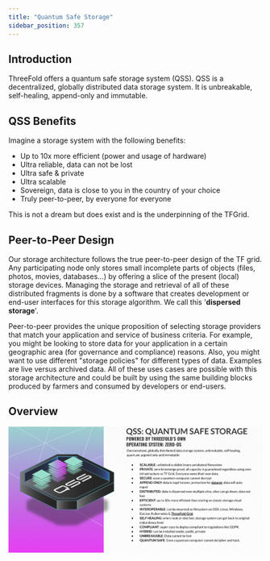 ```yaml
---
title: "Quantum Safe Storage"
sidebar_position: 357
---
```


<!-- ![](./img/qsss_intro_.jpg) -->





## Introduction

ThreeFold offers a quantum safe storage system (QSS). QSS is a decentralized, globally distributed data storage system. It is unbreakable, self-healing, append-only and immutable.

## QSS Benefits

Imagine a storage system with the following benefits:

- Up to 10x more efficient (power and usage of hardware)
- Ultra reliable, data can not be lost
- Ultra safe & private
- Ultra scalable
- Sovereign, data is close to you in the country of your choice
- Truly peer-to-peer, by everyone for everyone

This is not a dream but does exist and is the underpinning of the TFGrid.

## Peer-to-Peer Design

Our storage architecture follows the true peer-to-peer design of the TF grid. Any participating node only stores small incomplete parts of objects (files, photos, movies, databases...) by offering a slice of the present (local) storage devices. Managing the storage and retrieval of all of these distributed fragments is done by a software that creates development or end-user interfaces for this storage algorithm. We call this '**dispersed storage**'.

Peer-to-peer provides the unique proposition of selecting storage providers that match your application and service of business criteria. For example, you might be looking to store data for your application in a certain geographic area (for governance and compliance) reasons. Also, you might want to use different "storage policies" for different types of data. Examples are live versus archived data. All of these uses cases are possible with this storage architecture and could be built by using the same building blocks produced by farmers and consumed by developers or end-users.

## Overview

![](./img/qsss_intro_0_.jpg)